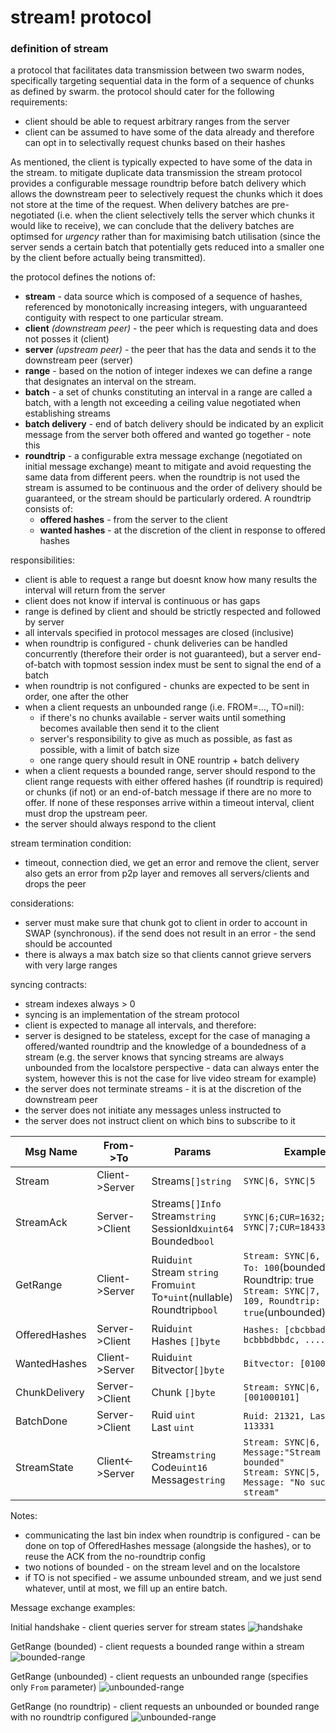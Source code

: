
stream! protocol
======

### definition of stream
a protocol that facilitates data transmission between two swarm nodes, specifically targeting sequential data in the form of a sequence of chunks as defined by swarm. the protocol should cater for the following requirements: 
- client should be able to request arbitrary ranges from the server
- client can be assumed to have some of the data already and therefore can opt in to selectivally request chunks based on their hashes

As mentioned, the client is typically expected to have some of the data in the stream. to mitigate duplicate data transmission the stream protocol provides a configurable message roundtrip before batch delivery which allows the downstream peer to selectively request the chunks which it does not store at the time of the request.
When delivery batches are pre-negotiated (i.e. when the client selectively tells the server which chunks it would like to receive), we can conclude that the delivery batches are optimsed for _urgency_ rather than for maximising batch utilisation (since the server sends a certain batch that potentially gets reduced into a smaller one by the client before actually being transmitted).

the protocol defines the notions of:
- **stream** - data source which is composed of a sequence of hashes, referenced by monotonically increasing integers, with unguaranteed contiguity with respect to one particular stream.
- **client** _(downstream peer)_ - the peer which is requesting data and does not posses it (client)
- **server** _(upstream peer)_ - the peer that has the data and sends it to the downstream peer (server)
- **range** - based on the notion of integer indexes we can define a range that designates an interval on the stream.
- **batch** - a set of chunks constituting an interval in a range are called a batch, with a length not exceeding a ceiling value negotiated when establishing streams
- **batch delivery** - end of batch delivery should be indicated by an explicit message from the server
both offered and wanted go together - note this
- **roundtrip** - a configurable extra message exchange (negotiated on initial message exchange) meant to mitigate and avoid requesting the same data from different peers. when the roundtrip is not used the stream is assumed to be continuous and the order of delivery should be guaranteed, or the stream should be particularly ordered. A roundtrip consists of:
    - **offered hashes** - from the server to the client
    - **wanted hashes** - at the discretion of the client in response to offered hashes

responsibilities:
- client is able to request a range but doesnt know how many results the interval will return from the server
- client does not know if interval is continuous or has gaps
- range is defined by client and should be strictly respected and followed by server
- all intervals specified in protocol messages are closed (inclusive)
- when roundtrip is configured - chunk deliveries can be handled concurrently (therefore their order is not guaranteed), but a server end-of-batch with topmost session index must be sent to signal the end of a batch
- when roundtrip is not configured - chunks are expected to be sent in order, one after the other
- when a client requests an unbounded range (i.e. FROM=..., TO=nil):
    - if there's no chunks available - server waits until something becomes available then send it to the client
    - server's responsibility to give as much as possible, as fast as possible, with a limit of batch size
    - one range query should result in ONE rountrip + batch delivery
- when a client requests a bounded range, server should respond to the client range requests with either offered hashes (if roundtrip is required) or chunks (if not) or an end-of-batch message if there are no more to offer. If none of these responses arrive within a timeout interval, client must drop the upstream peer.
- the server should always respond to the client

 
stream termination condition:
 - timeout, connection died, we get an error and remove the client, server also gets an error from p2p layer and removes all servers/clients and drops the peer

considerations:
- server must make sure that chunk got to client in order to account in SWAP (synchronous). if the send does not result in an error - the send should be accounted
- there is always a max batch size so that clients cannot grieve servers with very large ranges

syncing contracts:
 - stream indexes always > 0
 - syncing is an implementation of the stream protocol
 - client is expected to manage all intervals, and therefore:
 - server is designed to be stateless, except for the case of managing a offered/wanted roundtrip and the knowledge of a boundedness of a stream (e.g. the server knows that syncing streams are always unbounded from the localstore perspective - data can always enter the system, however this is not the case for live video stream for example)
 - the server does not terminate streams - it is at the discretion of the downstream peer
 - the server does not initiate any messages unless instructed to
 - the server does not instruct client on which bins to subscribe to it


| Msg Name | From->To | Params   | Example |
| -------- | -------- | -------- | ------- |
| Stream   | Client->Server  | Streams`[]string` | `SYNC\|6, SYNC\|5` |
| StreamAck   | Server->Client  | Streams`[]Info` <br>Stream`string`<br>SessionIdx`uint64` <br>Bounded`bool` | `SYNC\|6;CUR=1632;bounded, SYNC\|7;CUR=18433;bounded` |
| GetRange | Client->Server| Ruid`uint`<br>Stream `string`<br>From`uint`<br>To`*uint`(nullable)<br>Roundtrip`bool` | `Stream: SYNC\|6, From: 1, To: 100`(bounded), Roundtrip: true<br>`Stream: SYNC\|7, From: 109, Roundtrip: true`(unbounded) | 
| OfferedHashes | Server->Client| Ruid`uint`<br>Hashes `[]byte` | `Hashes: [cbcbbaddda, bcbbbdbbdc, ....]` |
| WantedHashes | Client->Server | Ruid`uint`<br>Bitvector`[]byte` | `Bitvector: [0100100100] ` |
| ChunkDelivery | Server->Client | Chunk `[]byte` | `Stream: SYNC\|6, Chunk: [001000101]` |
| BatchDone | Server->Client| Ruid `uint`<br>Last `uint` | `Ruid: 21321, Last: 113331` |
| StreamState | Client<->Server | Stream`string`<br>Code`uint16`<br>Message`string`| `Stream: SYNC\|6, Code:1, Message:"Stream became bounded"`<br>`Stream: SYNC\|5, Code:2, Message: "No such stream"` |


Notes:
* communicating the last bin index when roundtrip is configured - can be done on top of OfferedHashes message (alongside the hashes), or to reuse the ACK from the no-roundtrip config
* two notions of bounded - on the stream level and on the localstore
* if TO is not specified - we assume unbounded stream, and we just send whatever, until at most, we fill up an entire batch.


Message exchange examples:

Initial handshake - client queries server for stream states
![handshake](https://raw.githubusercontent.com/ethersphere/swarm/stream-spec/docs/diagrams/stream-handshake.png)

GetRange (bounded) - client requests a bounded range within a stream
![bounded-range](https://raw.githubusercontent.com/ethersphere/swarm/stream-spec/docs/diagrams/stream-bounded.png)

GetRange (unbounded) - client requests an unbounded range (specifies only `From` parameter)
![unbounded-range](https://raw.githubusercontent.com/ethersphere/swarm/stream-spec/docs/diagrams/stream-unbounded.png)

GetRange (no roundtrip) - client requests an unbounded or bounded range with no roundtrip configured
![unbounded-range](https://raw.githubusercontent.com/ethersphere/swarm/stream-spec/docs/diagrams/stream-no-roundtrip.png)

